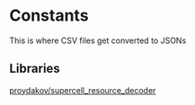 # Constants

This is where CSV files get converted to JSONs

## Libraries
[proydakov/supercell_resource_decoder](https://github.com/proydakov/supercell_resource_decoder)